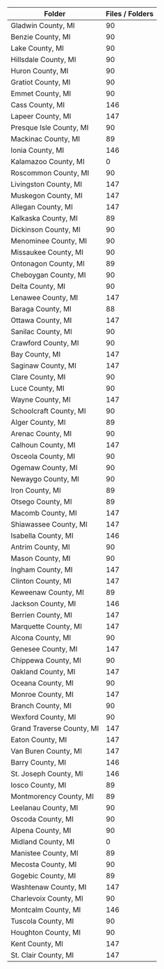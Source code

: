 | Folder                    |   Files / Folders |
|---------------------------|-------------------|
| Gladwin County, MI        |                90 |
| Benzie County, MI         |                90 |
| Lake County, MI           |                90 |
| Hillsdale County, MI      |                90 |
| Huron County, MI          |                90 |
| Gratiot County, MI        |                90 |
| Emmet County, MI          |                90 |
| Cass County, MI           |               146 |
| Lapeer County, MI         |               147 |
| Presque Isle County, MI   |                90 |
| Mackinac County, MI       |                89 |
| Ionia County, MI          |               146 |
| Kalamazoo County, MI      |                 0 |
| Roscommon County, MI      |                90 |
| Livingston County, MI     |               147 |
| Muskegon County, MI       |               147 |
| Allegan County, MI        |               147 |
| Kalkaska County, MI       |                89 |
| Dickinson County, MI      |                90 |
| Menominee County, MI      |                90 |
| Missaukee County, MI      |                90 |
| Ontonagon County, MI      |                89 |
| Cheboygan County, MI      |                90 |
| Delta County, MI          |                90 |
| Lenawee County, MI        |               147 |
| Baraga County, MI         |                88 |
| Ottawa County, MI         |               147 |
| Sanilac County, MI        |                90 |
| Crawford County, MI       |                90 |
| Bay County, MI            |               147 |
| Saginaw County, MI        |               147 |
| Clare County, MI          |                90 |
| Luce County, MI           |                90 |
| Wayne County, MI          |               147 |
| Schoolcraft County, MI    |                90 |
| Alger County, MI          |                89 |
| Arenac County, MI         |                90 |
| Calhoun County, MI        |               147 |
| Osceola County, MI        |                90 |
| Ogemaw County, MI         |                90 |
| Newaygo County, MI        |                90 |
| Iron County, MI           |                89 |
| Otsego County, MI         |                89 |
| Macomb County, MI         |               147 |
| Shiawassee County, MI     |               147 |
| Isabella County, MI       |               146 |
| Antrim County, MI         |                90 |
| Mason County, MI          |                90 |
| Ingham County, MI         |               147 |
| Clinton County, MI        |               147 |
| Keweenaw County, MI       |                89 |
| Jackson County, MI        |               146 |
| Berrien County, MI        |               147 |
| Marquette County, MI      |               147 |
| Alcona County, MI         |                90 |
| Genesee County, MI        |               147 |
| Chippewa County, MI       |                90 |
| Oakland County, MI        |               147 |
| Oceana County, MI         |                90 |
| Monroe County, MI         |               147 |
| Branch County, MI         |                90 |
| Wexford County, MI        |                90 |
| Grand Traverse County, MI |               147 |
| Eaton County, MI          |               147 |
| Van Buren County, MI      |               147 |
| Barry County, MI          |               146 |
| St. Joseph County, MI     |               146 |
| Iosco County, MI          |                89 |
| Montmorency County, MI    |                89 |
| Leelanau County, MI       |                90 |
| Oscoda County, MI         |                90 |
| Alpena County, MI         |                90 |
| Midland County, MI        |                 0 |
| Manistee County, MI       |                89 |
| Mecosta County, MI        |                90 |
| Gogebic County, MI        |                89 |
| Washtenaw County, MI      |               147 |
| Charlevoix County, MI     |                90 |
| Montcalm County, MI       |               146 |
| Tuscola County, MI        |                90 |
| Houghton County, MI       |                90 |
| Kent County, MI           |               147 |
| St. Clair County, MI      |               147 |
